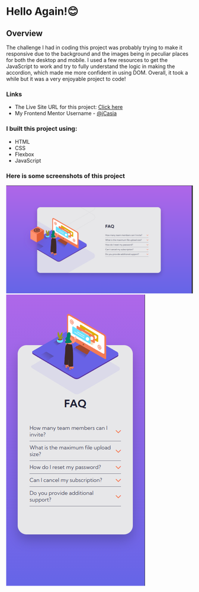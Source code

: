 # Hello Again!😊

## Overview

The challenge I had in coding this project was probably trying to make it responsive due to the background and the images being in peculiar places for both the desktop and mobile. I used a few resources to get the JavaScript to work and try to fully understand the logic in making the accordion, which made me more confident in using DOM. Overall, it took a while but it was a very enjoyable project to code!

### Links

- The Live Site URL for this project: [Click here](https://jcasia.github.io/FAQ-Accordion-Card/)
- My Frontend Mentor Username - [@jCasia](https://www.frontendmentor.io/profile/jCasia)

### I built this project using:

- HTML
- CSS
- Flexbox
- JavaScript

### Here is some screenshots of this project

![](./images/faqDesktop.png)
![](./images/faqMobile.png)
